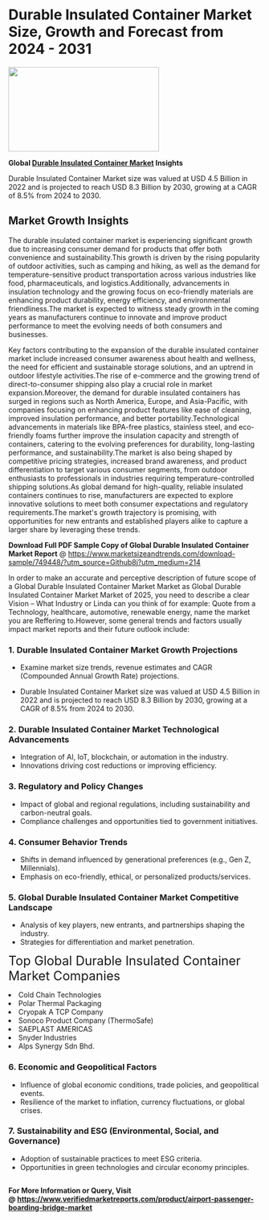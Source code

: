<H1>Durable Insulated Container Market Size, Growth and Forecast from 2024 - 2031</H1><img class="aligncenter size-medium wp-image-584254" src="https://thirdeyenews.in/wp-content/uploads/2024/09/Global-Market-Research-300x168.jpeg" alt="" width="300" height="168" /><p><strong>Global&nbsp;<a href="https://www.marketsizeandtrends.com/download-sample/749448/?utm_source=Github8j?utm_medium=214">Durable Insulated Container Market</a> Insights</strong></p><p>Durable Insulated Container Market size was valued at USD 4.5 Billion in 2022 and is projected to reach USD 8.3 Billion by 2030, growing at a CAGR of 8.5% from 2024 to 2030.</p><p><h2>Market Growth Insights</h2> <p>The durable insulated container market is experiencing significant growth due to increasing consumer demand for products that offer both convenience and sustainability.This growth is driven by the rising popularity of outdoor activities, such as camping and hiking, as well as the demand for temperature-sensitive product transportation across various industries like food, pharmaceuticals, and logistics.Additionally, advancements in insulation technology and the growing focus on eco-friendly materials are enhancing product durability, energy efficiency, and environmental friendliness.The market is expected to witness steady growth in the coming years as manufacturers continue to innovate and improve product performance to meet the evolving needs of both consumers and businesses.</p> <p>Key factors contributing to the expansion of the durable insulated container market include increased consumer awareness about health and wellness, the need for efficient and sustainable storage solutions, and an uptrend in outdoor lifestyle activities.The rise of e-commerce and the growing trend of direct-to-consumer shipping also play a crucial role in market expansion.Moreover, the demand for durable insulated containers has surged in regions such as North America, Europe, and Asia-Pacific, with companies focusing on enhancing product features like ease of cleaning, improved insulation performance, and better portability.Technological advancements in materials like BPA-free plastics, stainless steel, and eco-friendly foams further improve the insulation capacity and strength of containers, catering to the evolving preferences for durability, long-lasting performance, and sustainability.The market is also being shaped by competitive pricing strategies, increased brand awareness, and product differentiation to target various consumer segments, from outdoor enthusiasts to professionals in industries requiring temperature-controlled shipping solutions.As global demand for high-quality, reliable insulated containers continues to rise, manufacturers are expected to explore innovative solutions to meet both consumer expectations and regulatory requirements.The market's growth trajectory is promising, with opportunities for new entrants and established players alike to capture a larger share by leveraging these trends.</p> <p><span class=""><strong>Download Full PDF Sample Copy of Global Durable Insulated Container Market Report</strong> @ <a href="https://www.marketsizeandtrends.com/download-sample/749448/?utm_source=Github8j?utm_medium=214" target="_blank">https://www.marketsizeandtrends.com/download-sample/749448/?utm_source=Github8j?utm_medium=214</a></span></p><p>In order to make an accurate and perceptive description of future scope of a Global&nbsp;Durable Insulated Container Market Market as Global&nbsp;Durable Insulated Container Market Market of 2025, you need to describe a clear Vision &ndash; What Industry or Linda can you think of for example: Quote from a Technology, healthcare, automotive, renewable energy, name the market you are Reffering to.However, some general trends and factors usually impact market reports and their future outlook include:</p><h3>1.&nbsp;<strong>Durable Insulated Container Market Growth Projections</strong></h3><ul><li>Examine market size trends, revenue estimates and CAGR (Compounded Annual Growth Rate) projections.</li><li><p>Durable Insulated Container Market size was valued at USD 4.5 Billion in 2022 and is projected to reach USD 8.3 Billion by 2030, growing at a CAGR of 8.5% from 2024 to 2030.</p></li></ul><h3>2.&nbsp;<strong>Durable Insulated Container Market Technological Advancements</strong></h3><ul><li>Integration of AI, IoT, blockchain, or automation in the industry.</li><li>Innovations driving cost reductions or improving efficiency.</li></ul><h3>3.&nbsp;<strong>Regulatory and Policy Changes</strong></h3><ul><li>Impact of global and regional regulations, including sustainability and carbon-neutral goals.</li><li>Compliance challenges and opportunities tied to government initiatives.</li></ul><h3>4.&nbsp;<strong>Consumer Behavior Trends</strong></h3><ul><li>Shifts in demand influenced by generational preferences (e.g., Gen Z, Millennials).</li><li>Emphasis on eco-friendly, ethical, or personalized products/services.</li></ul><h3>5.&nbsp;<strong>Global Durable Insulated Container Market Competitive Landscape</strong></h3><ul><li>Analysis of key players, new entrants, and partnerships shaping the industry.</li><li>Strategies for differentiation and market penetration.</li></ul><p data-pm-slice="1 1 []"><span style="color: inherit; font-family: inherit; font-size: 25px;">Top Global Durable Insulated Container Market Companies</span></p><div class="" data-test-id=""><p><li>Cold Chain Technologies</li><li> Polar Thermal Packaging</li><li> Cryopak A TCP Company</li><li> Sonoco Product Company (ThermoSafe)</li><li> SAEPLAST AMERICAS</li><li> Snyder Industries</li><li> Alps Synergy Sdn Bhd.</li></p></div><h3>6.&nbsp;<strong>Economic and Geopolitical Factors</strong></h3><ul><li>Influence of global economic conditions, trade policies, and geopolitical events.</li><li>Resilience of the market to inflation, currency fluctuations, or global crises.</li></ul><h3>7.&nbsp;<strong>Sustainability and ESG (Environmental, Social, and Governance)</strong></h3><ul><li>Adoption of sustainable practices to meet ESG criteria.</li><li>Opportunities in green technologies and circular economy principles.</li></ul><h2><strong style="font-size: 14px;">For More Information or Query, Visit @&nbsp;</strong><a style="background-color: #ffffff; font-size: 14px;" href="https://www.marketsizeandtrends.com/report/durable-insulated-container-market/" target="_blank">https://www.verifiedmarketreports.com/product/airport-passenger-boarding-bridge-market</a></h2>